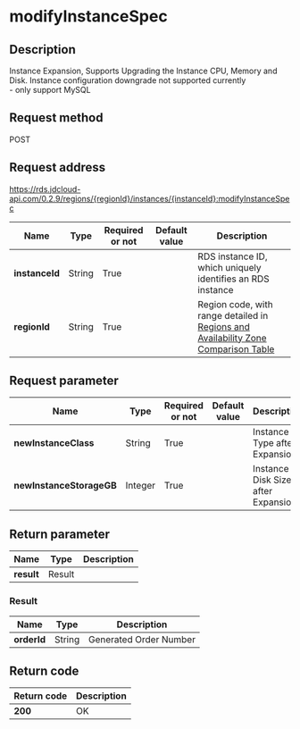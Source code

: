 # modifyInstanceSpec


## Description
Instance Expansion, Supports Upgrading the Instance CPU, Memory and Disk. Instance configuration downgrade not supported currently<br>- only support MySQL

## Request method
POST

## Request address
https://rds.jdcloud-api.com/0.2.9/regions/{regionId}/instances/{instanceId}:modifyInstanceSpec

|Name|Type|Required or not|Default value|Description|
|---|---|---|---|---|
|**instanceId**|String|True||RDS instance ID, which uniquely identifies an RDS instance|
|**regionId**|String|True||Region code, with range detailed in [Regions and Availability Zone Comparison Table](../Enum-Definitions/Regions-AZ.md)|

## Request parameter
|Name|Type|Required or not|Default value|Description|
|---|---|---|---|---|
|**newInstanceClass**|String|True||Instance Type after Expansion|
|**newInstanceStorageGB**|Integer|True||Instance Disk Size after Expansion|


## Return parameter
|Name|Type|Description|
|---|---|---|
|**result**|Result||


### Result
|Name|Type|Description|
|---|---|---|
|**orderId**|String|Generated Order Number|

## Return code
|Return code|Description|
|---|---|
|**200**|OK|
